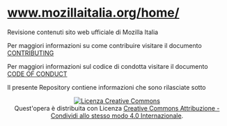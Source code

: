 # www.mozillaitalia.org/home/
Revisione contenuti sito web ufficiale di Mozilla Italia

Per maggiori informazioni su come contribuire visitare il documento [CONTRIBUTING](https://github.com/MozillaItalia/www.mozillaitalia.org/blob/master/CONTRIBUTING.md)

Per maggiori informazioni sul codice di condotta visitare il documento [CODE OF CONDUCT](https://github.com/MozillaItalia/www.mozillaitalia.org/blob/master/CODE_OF_CONDUCT.md)

Il presente Repository contiene informazioni che sono rilasciate sotto 

<p align="center"><a rel="license" href="http://creativecommons.org/licenses/by-sa/4.0/"><img alt="Licenza Creative Commons" style="border-width:0" src="https://i.creativecommons.org/l/by-sa/4.0/88x31.png" /></a><br />Quest'opera è distribuita con Licenza <a rel="license" href="http://creativecommons.org/licenses/by-sa/4.0/">Creative Commons Attribuzione - Condividi allo stesso modo 4.0 Internazionale</a>.</p>
